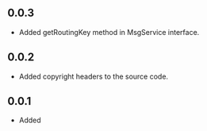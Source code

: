 ## 0.0.3
- Added getRoutingKey method in MsgService interface.

## 0.0.2
- Added copyright headers to the source code.

## 0.0.1
- Added  
